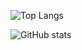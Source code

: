 ![Top Langs](https://github-readme-stats.vercel.app/api/top-langs/?username=yourusername&layout=compact&theme=tokyonight)

![GitHub stats](https://github-readme-stats.vercel.app/api?username=yourusername&show_icons=true&theme=radical)
